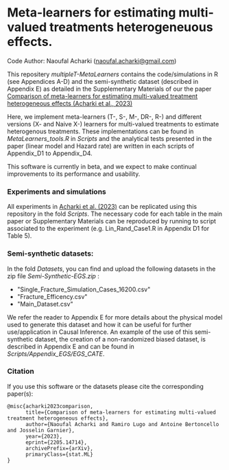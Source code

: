 # Meta-learners for estimating multi-valued treatments heterogeneuous effects.
Code Author: Naoufal Acharki (naoufal.acharki@gmail.com)

This repositery _multipleT-MetaLearners_ contains the code/simulations in R (see Appendices A-D) and the semi-synthetic dataset (described in Appendix E) as detailed in the Supplementary Materials of our the paper [Comparison of meta-learners for estimating multi-valued treatment heterogeneous effects (Acharki et al., 2023)](https://arxiv.org/abs/2205.14714)

Here, we implement meta-learners (T-, S-, M-, DR-, R-) and different versions (X- and Naive X-) learners for multi-valued treatments to estimate heterogenous treatments. These implementations can be found in _MetaLearners_tools.R_ in _Scripts_ and the analytical tests presented in the paper (linear model and Hazard rate) are written in each scripts of Appendix_D1 to Appendix_D4.

This software is currently in beta, and we expect to make continual improvements to its performance and usability.

### Experiments and simulations
All experiments in [Acharki et al. (2023)](https://arxiv.org/abs/2205.14714) can be replicated using this repository in the fold _Scripts_. The necessary code for each table in the main paper or Supplementary Materials can be reproduced by running to script associated to the experiment (e.g. Lin_Rand_Case1.R in Appendix D1 for Table 5). 

### Semi-synthetic datasets:
In the fold _Datasets_, you can find and upload the following datasets in the zip file _Semi-Synthetic-EGS.zip_ :
- "Single_Fracture_Simulation_Cases_16200.csv"
- "Fracture_Efficency.csv"
- "Main_Dataset.csv"

We refer the reader to Appendix E for more details about the physical model used to generate this dataset and how it can be useful for further use/application in Causal Inference. An example of the use of this semi-synthetic dataset, the creation of a non-randomized biased dataset, is described in Appendix E and can be found in _Scripts/Appendix_EGS/EGS_CATE_.

### Citation
If you use this software or the datasets please cite the corresponding paper(s):
```
@misc{acharki2023comparison,
      title={Comparison of meta-learners for estimating multi-valued treatment heterogeneous effects}, 
      author={Naoufal Acharki and Ramiro Lugo and Antoine Bertoncello and Josselin Garnier},
      year={2023},
      eprint={2205.14714},
      archivePrefix={arXiv},
      primaryClass={stat.ML}
}
```
